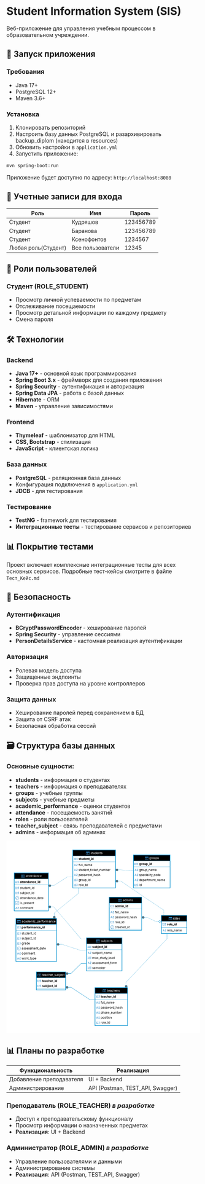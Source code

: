 # Student Information System (SIS)

Веб-приложение для управления учебным процессом в образовательном учреждении.

## 🚀 Запуск приложения

### Требования
- Java 17+
- PostgreSQL 12+
- Maven 3.6+

### Установка
1. Клонировать репозиторий
2. Настроить базу данных PostgreSQL и разархивировать backup_diplom (находится в resources)
3. Обновить настройки в `application.yml`
4. Запустить приложение:

```bash
mvn spring-boot:run
```

Приложение будет доступно по адресу: `http://localhost:8080`

## 👥 Учетные записи для входа

| Роль         | Имя | Пароль |
|--------------|-----|--------|
| Студент      | Кудряшов | 123456789 |
| Студент      | Баранова | 123456789 |
| Студент      | Ксенофонтов | 1234567 |
| Любая роль(Студент) | Все пользователи | 12345 |

## 👥 Роли пользователей

### Студент (ROLE_STUDENT)
- Просмотр личной успеваемости по предметам
- Отслеживание посещаемости
- Просмотр детальной информации по каждому предмету
- Смена пароля

## 🛠 Технологии

### Backend
- **Java 17+** - основной язык программирования
- **Spring Boot 3.x** - фреймворк для создания приложения
- **Spring Security** - аутентификация и авторизация
- **Spring Data JPA** - работа с базой данных
- **Hibernate** - ORM
- **Maven** - управление зависимостями

### Frontend
- **Thymeleaf** - шаблонизатор для HTML
- **CSS, Bootstrap** - стилизация
- **JavaScript** - клиентская логика

### База данных
- **PostgreSQL** - реляционная база данных
- Конфигурация подключения в `application.yml`
- **JDCB** - для тестирования 

### Тестирование
- **TestNG** - framework для тестирования
- **Интеграционные тесты** - тестирование сервисов и репозиториев

## 📊 Покрытие тестами

Проект включает комплексные интеграционные тесты для всех основных сервисов. Подробные тест-кейсы смотрите в файле `Тест_Кейс.md`

## 🔐 Безопасность

### Аутентификация
- **BCryptPasswordEncoder** - хеширование паролей
- **Spring Security** - управление сессиями
- **PersonDetailsService** - кастомная реализация аутентификации

### Авторизация
- Ролевая модель доступа
- Защищенные эндпоинты
- Проверка прав доступа на уровне контроллеров

### Защита данных
- Хеширование паролей перед сохранением в БД
- Защита от CSRF атак
- Безопасная обработка сессий

## 🗃️ Структура базы данных

### Основные сущности:
- **students** - информация о студентах
- **teachers** - информация о преподавателях
- **groups** - учебные группы
- **subjects** - учебные предметы
- **academic_performance** - оценки студентов
- **attendance** - посещаемость занятий
- **roles** - роли пользователей
- **teacher_subject** - связь преподавателей с предметами
- **admins** - информация об админах

![Database ERD](/src/main/resources/Er_Diagram.png)


## 📊 Планы по разработке

| Функциональность | Реализация |
|------------------|------------|
| Добавление преподавателя | UI + Backend |
| Администрирование | API (Postman, TEST_API, Swagger) |


### Преподаватель (ROLE_TEACHER) *в разработке*
- Доступ к преподавательскому функционалу
- Просмотр информации о назначенных предметах
- **Реализация**: UI + Backend

### Администратор (ROLE_ADMIN) *в разработке*
- Управление пользователями и данными
- Администрирование системы
- **Реализация**: API (Postman, TEST_API, Swagger)
